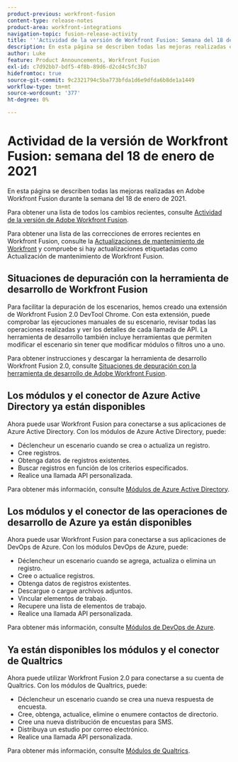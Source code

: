 ```yaml
---
product-previous: workfront-fusion
content-type: release-notes
product-area: workfront-integrations
navigation-topic: fusion-release-activity
title: '''Actividad de la versión de Workfront Fusion: Semana del 18 de enero de 2021"'
description: En esta página se describen todas las mejoras realizadas en Adobe Workfront Fusion durante la semana del 18 de enero de 2021.
author: Luke
feature: Product Announcements, Workfront Fusion
exl-id: c7d92bb7-bdf5-4f8b-89d6-d2cd4c5fc3b7
hidefromtoc: true
source-git-commit: 9c2321794c5ba773bfda1d6e9dfda6b8de1a1449
workflow-type: tm+mt
source-wordcount: '377'
ht-degree: 0%

---
```


# Actividad de la versión de Workfront Fusion: semana del 18 de enero de 2021

En esta página se describen todas las mejoras realizadas en Adobe Workfront Fusion durante la semana del 18 de enero de 2021.

Para obtener una lista de todos los cambios recientes, consulte [Actividad de la versión de Adobe Workfront Fusion](../../../product-announcements/product-releases/fusion-release-activity/fusion-release-activity.md).

Para obtener una lista de las correcciones de errores recientes en Workfront Fusion, consulte la [Actualizaciones de mantenimiento de Workfront](https://one.workfront.com/s/article/Workfront-Maintenance-Updates-1882317350) y compruebe si hay actualizaciones etiquetadas como Actualización de mantenimiento de Workfront Fusion.

## Situaciones de depuración con la herramienta de desarrollo de Workfront Fusion

Para facilitar la depuración de los escenarios, hemos creado una extensión de Workfront Fusion 2.0 DevTool Chrome. Con esta extensión, puede comprobar las ejecuciones manuales de su escenario, revisar todas las operaciones realizadas y ver los detalles de cada llamada de API. La herramienta de desarrollo también incluye herramientas que permiten modificar el escenario sin tener que modificar módulos o filtros uno a uno.

Para obtener instrucciones y descargar la herramienta de desarrollo Workfront Fusion 2.0, consulte [Situaciones de depuración con la herramienta de desarrollo de Adobe Workfront Fusion](../../../workfront-fusion/scenarios/debug-scenarios-with-dev-tool.md).

## Los módulos y el conector de Azure Active Directory ya están disponibles

Ahora puede usar Workfront Fusion para conectarse a sus aplicaciones de Azure Active Directory. Con los módulos de Azure Active Directory, puede:

* Déclencheur un escenario cuando se crea o actualiza un registro.
* Cree registros.
* Obtenga datos de registros existentes.
* Buscar registros en función de los criterios especificados.
* Realice una llamada API personalizada.

Para obtener más información, consulte [Módulos de Azure Active Directory](../../../workfront-fusion/apps-and-their-modules/azure-ad-modules.md).

## Los módulos y el conector de las operaciones de desarrollo de Azure ya están disponibles

Ahora puede usar Workfront Fusion para conectarse a sus aplicaciones de DevOps de Azure. Con los módulos DevOps de Azure, puede:

* Déclencheur un escenario cuando se agrega, actualiza o elimina un registro.
* Cree o actualice registros.
* Obtenga datos de registros existentes.
* Descargue o cargue archivos adjuntos.
* Vincular elementos de trabajo.
* Recupere una lista de elementos de trabajo.
* Realice una llamada API personalizada.

Para obtener más información, consulte [Módulos de DevOps de Azure](../../../workfront-fusion/apps-and-their-modules/azure-dev-ops.md).

## Ya están disponibles los módulos y el conector de Qualtrics

Ahora puede utilizar Workfront Fusion 2.0 para conectarse a su cuenta de Qualtrics. Con los módulos de Qualtrics, puede:

* Déclencheur un escenario cuando se crea una nueva respuesta de encuesta.
* Cree, obtenga, actualice, elimine o enumere contactos de directorio.
* Cree una nueva distribución de encuestas para SMS.
* Distribuya un estudio por correo electrónico.
* Realice una llamada API personalizada.

Para obtener más información, consulte [Módulos de Qualtrics](../../../workfront-fusion/apps-and-their-modules/qualtrics-modules.md).
